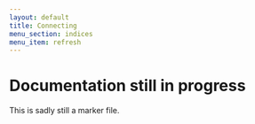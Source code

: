 ```yaml
---
layout: default
title: Connecting
menu_section: indices
menu_item: refresh
---
```



# Documentation still in progress

This is sadly still a marker file.

